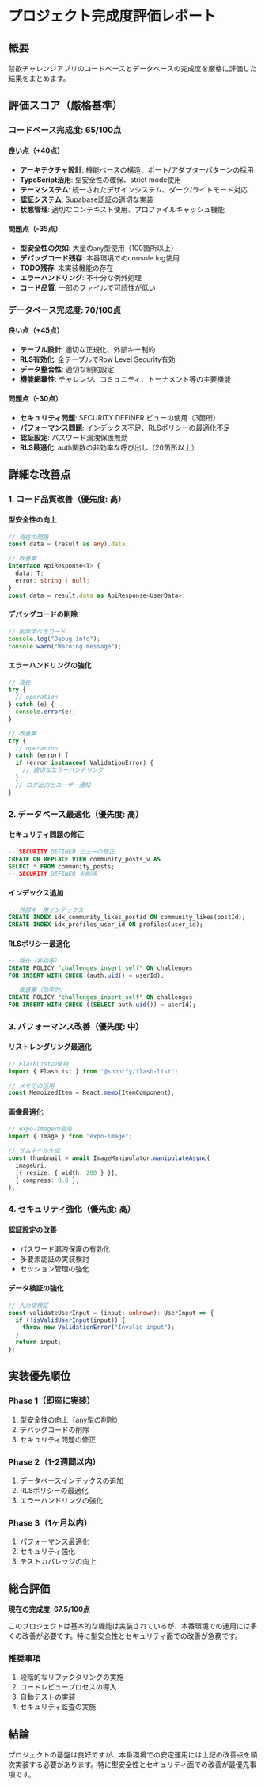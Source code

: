 # プロジェクト完成度評価レポート

## 概要

禁欲チャレンジアプリのコードベースとデータベースの完成度を厳格に評価した結果をまとめます。

## 評価スコア（厳格基準）

### コードベース完成度: **65/100点**

#### 良い点（+40点）

- **アーキテクチャ設計**: 機能ベースの構造、ポート/アダプターパターンの採用
- **TypeScript活用**: 型安全性の確保、strict mode使用
- **テーマシステム**: 統一されたデザインシステム、ダーク/ライトモード対応
- **認証システム**: Supabase認証の適切な実装
- **状態管理**: 適切なコンテキスト使用、プロファイルキャッシュ機能

#### 問題点（-35点）

- **型安全性の欠如**: 大量の`any`型使用（100箇所以上）
- **デバッグコード残存**: 本番環境でのconsole.log使用
- **TODO残存**: 未実装機能の存在
- **エラーハンドリング**: 不十分な例外処理
- **コード品質**: 一部のファイルで可読性が低い

### データベース完成度: **70/100点**

#### 良い点（+45点）

- **テーブル設計**: 適切な正規化、外部キー制約
- **RLS有効化**: 全テーブルでRow Level Security有効
- **データ整合性**: 適切な制約設定
- **機能網羅性**: チャレンジ、コミュニティ、トーナメント等の主要機能

#### 問題点（-30点）

- **セキュリティ問題**: SECURITY DEFINER ビューの使用（3箇所）
- **パフォーマンス問題**: インデックス不足、RLSポリシーの最適化不足
- **認証設定**: パスワード漏洩保護無効
- **RLS最適化**: auth関数の非効率な呼び出し（20箇所以上）

## 詳細な改善点

### 1. コード品質改善（優先度: 高）

#### 型安全性の向上

```typescript
// 現在の問題
const data = (result as any).data;

// 改善案
interface ApiResponse<T> {
  data: T;
  error: string | null;
}
const data = result.data as ApiResponse<UserData>;
```

#### デバッグコードの削除

```typescript
// 削除すべきコード
console.log("Debug info");
console.warn("Warning message");
```

#### エラーハンドリングの強化

```typescript
// 現在
try {
  // operation
} catch (e) {
  console.error(e);
}

// 改善案
try {
  // operation
} catch (error) {
  if (error instanceof ValidationError) {
    // 適切なエラーハンドリング
  }
  // ログ出力とユーザー通知
}
```

### 2. データベース最適化（優先度: 高）

#### セキュリティ問題の修正

```sql
-- SECURITY DEFINER ビューの修正
CREATE OR REPLACE VIEW community_posts_v AS
SELECT * FROM community_posts;
-- SECURITY DEFINER を削除
```

#### インデックス追加

```sql
-- 外部キー用インデックス
CREATE INDEX idx_community_likes_postid ON community_likes(postId);
CREATE INDEX idx_profiles_user_id ON profiles(user_id);
```

#### RLSポリシー最適化

```sql
-- 現在（非効率）
CREATE POLICY "challenges_insert_self" ON challenges
FOR INSERT WITH CHECK (auth.uid() = userId);

-- 改善案（効率的）
CREATE POLICY "challenges_insert_self" ON challenges
FOR INSERT WITH CHECK ((SELECT auth.uid()) = userId);
```

### 3. パフォーマンス改善（優先度: 中）

#### リストレンダリング最適化

```typescript
// FlashListの使用
import { FlashList } from "@shopify/flash-list";

// メモ化の活用
const MemoizedItem = React.memo(ItemComponent);
```

#### 画像最適化

```typescript
// expo-imageの使用
import { Image } from "expo-image";

// サムネイル生成
const thumbnail = await ImageManipulator.manipulateAsync(
  imageUri,
  [{ resize: { width: 200 } }],
  { compress: 0.8 },
);
```

### 4. セキュリティ強化（優先度: 高）

#### 認証設定の改善

- パスワード漏洩保護の有効化
- 多要素認証の実装検討
- セッション管理の強化

#### データ検証の強化

```typescript
// 入力値検証
const validateUserInput = (input: unknown): UserInput => {
  if (!isValidUserInput(input)) {
    throw new ValidationError("Invalid input");
  }
  return input;
};
```

## 実装優先順位

### Phase 1（即座に実装）

1. 型安全性の向上（any型の削除）
2. デバッグコードの削除
3. セキュリティ問題の修正

### Phase 2（1-2週間以内）

1. データベースインデックスの追加
2. RLSポリシーの最適化
3. エラーハンドリングの強化

### Phase 3（1ヶ月以内）

1. パフォーマンス最適化
2. セキュリティ強化
3. テストカバレッジの向上

## 総合評価

**現在の完成度: 67.5/100点**

このプロジェクトは基本的な機能は実装されているが、本番環境での運用には多くの改善が必要です。特に型安全性とセキュリティ面での改善が急務です。

### 推奨事項

1. 段階的なリファクタリングの実施
2. コードレビュープロセスの導入
3. 自動テストの実装
4. セキュリティ監査の実施

## 結論

プロジェクトの基盤は良好ですが、本番環境での安定運用には上記の改善点を順次実装する必要があります。特に型安全性とセキュリティ面での改善が最優先事項です。
